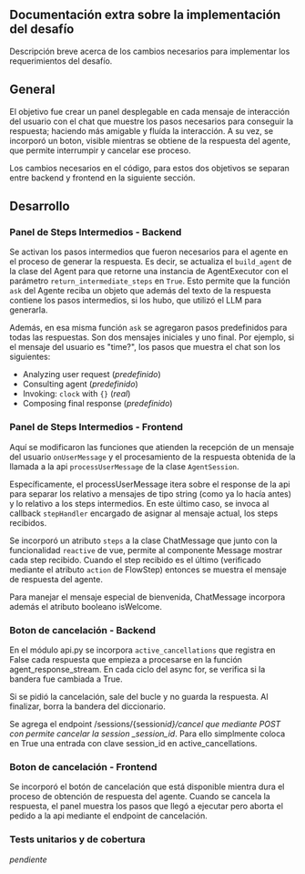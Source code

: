 ## Documentación extra sobre la implementación del desafío

Descripción breve acerca de los cambios necesarios para implementar los requerimientos del desafío.

## General

El objetivo fue crear un panel desplegable en cada mensaje de interacción del usuario con el chat que muestre
los pasos necesarios para conseguir la respuesta; haciendo más amigable y fluída la interacción.
A su vez, se incorporó un boton, visible mientras se obtiene de la respuesta del agente, que permite interrumpir y cancelar ese proceso.

Los cambios necesarios en el código, para estos dos objetivos se separan entre backend y frontend en la siguiente sección.

## Desarrollo

### Panel de Steps Intermedios - Backend

Se activan los pasos intermedios que fueron necesarios para el agente en el proceso de generar la respuesta. Es decir, se actualiza el `build_agent` de la clase del Agent para que retorne una instancia de AgentExecutor con el parámetro `return_intermediate_steps` en `True`. Esto permite que la función `ask` del Agente
reciba un objeto que además del texto de la respuesta contiene los pasos intermedios, si los hubo, que utilizó el LLM para generarla.

Además, en esa misma función `ask` se agregaron pasos predefinidos para todas las respuestas. Son dos
mensajes iniciales y uno final. Por ejemplo, si el mensaje del usuario es "time?", los pasos que muestra el chat son los siguientes:

- Analyzing user request (_predefinido_)
- Consulting agent (_predefinido_)
- Invoking: `clock` with `{}` (_real_)
- Composing final response (_predefinido_)

### Panel de Steps Intermedios - Frontend

Aquí se modificaron las funciones que atienden la recepción de un mensaje del usuario `onUserMessage` y el procesamiento de la respuesta obtenida de la llamada a la api `processUserMessage` de la clase `AgentSession`.

Específicamente, el processUserMessage itera sobre el response de la api para separar los relativo a mensajes de tipo string (como ya lo hacía antes) y lo relativo a los steps intermedios. En este último caso, se invoca al callback `stepHandler` encargado de asignar al mensaje actual, los steps recibidos.

Se incorporó un atributo `steps` a la clase ChatMessage que junto con la funcionalidad `reactive` de vue,
permite al componente Message mostrar cada step recibido. Cuando el step recibido es el último (verificado
mediante el atributo `action` de FlowStep) entonces se muestra el mensaje de respuesta del agente.

Para manejar el mensaje especial de bienvenida, ChatMessage incorpora además el atributo booleano isWelcome.

### Boton de cancelación - Backend

En el módulo api.py se incorpora `active_cancellations` que registra en False cada respuesta que empieza a procesarse
en la función agent_response_stream. En cada ciclo del async for, se verifica si la bandera fue cambiada a True.

Si se pidió la cancelación, sale del bucle y no guarda la respuesta. Al finalizar, borra la bandera del diccionario.

Se agrega el endpoint /sessions/{session*id}/cancel que mediante POST con permite cancelar la session \_session_id*.
Para ello simplmente coloca en True una entrada con clave session_id en active_cancellations.

### Boton de cancelación - Frontend

Se incorporó el botón de cancelación que está disponible mientra dura el proceso de obtención de respuesta del agente.
Cuando se cancela la respuesta, el panel muestra los pasos que llegó a ejecutar pero aborta el pedido a la api mediante
el endpoint de cancelación.

### Tests unitarios y de cobertura

_pendiente_
